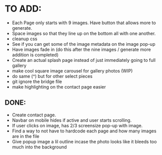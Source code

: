 # TO ADD:
- Each Page only starts with 9 images. Have button that allows more to generate.
- Space images so that they line up on the bottom all with one another.
- cleanup css
- See if you can get some of the image metadata on the image pop-up
- Have images fade in (do this after the nine images / generate more addition is completed)
- Create an actual splash page instead of just immediately going to full gallery
- make cool square image carousel for gallery photos (WIP)
- do same (^) but for other select pieces
- git ignore the bridge file
- make highlighting on the contact page easier

## DONE:
- Create contact page.
- Navbar on mobile hides if active and user starts scrolling.
- If user clicks on image, has 2/3 screensize pop-up with image.
- Find a way to not have to hardcode each page and how many images are in the file
- Give popup image a lil outline incase the photo looks like it bleeds too much into the background
